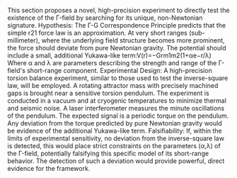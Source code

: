 This section proposes a novel, high-precision experiment to directly test the existence of the Γ-field by searching for its unique, non-Newtonian signature.
Hypothesis: The Γ-G Correspondence Principle predicts that the simple r21​ force law is an approximation. At very short ranges (sub-millimeter), where the underlying field structure becomes more prominent, the force should deviate from pure Newtonian gravity. The potential should include a small, additional Yukawa-like term:V(r)=−Grm1​m2​​(1+αe−r/λ)
Where α and λ are parameters describing the strength and range of the Γ-field's short-range component.
Experimental Design: A high-precision torsion balance experiment, similar to those used to test the inverse-square law, will be employed.
A rotating attractor mass with precisely machined gaps is brought near a sensitive torsion pendulum.
The experiment is conducted in a vacuum and at cryogenic temperatures to minimize thermal and seismic noise.
A laser interferometer measures the minute oscillations of the pendulum.
The expected signal is a periodic torque on the pendulum. Any deviation from the torque predicted by pure Newtonian gravity would be evidence of the additional Yukawa-like term.
Falsifiability: If, within the limits of experimental sensitivity, no deviation from the inverse-square law is detected, this would place strict constraints on the parameters (α,λ) of the Γ-field, potentially falsifying this specific model of its short-range behavior. The detection of such a deviation would provide powerful, direct evidence for the framework.